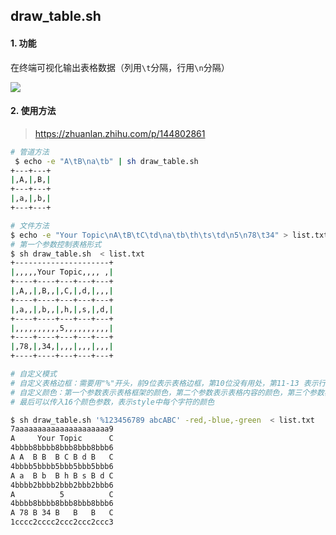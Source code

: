 ## draw_table.sh

#### 1. 功能

在终端可视化输出表格数据（列用`\t`分隔，行用`\n`分隔）

![](https://pic.downk.cc/item/5ed28e2dc2a9a83be514c3a8.jpg)

#### 2. 使用方法

> https://zhuanlan.zhihu.com/p/144802861

```bash
# 管道方法
 $ echo -e "A\tB\na\tb" | sh draw_table.sh
+---+---+
|,A,|,B,|
+---+---+
|,a,|,b,|
+---+---+

# 文件方法
$ echo -e "Your Topic\nA\tB\tC\td\na\tb\th\ts\td\n5\n78\t34" > list.txt
# 第一个参数控制表格形式
$ sh draw_table.sh  < list.txt
+---------------------+
|,,,,,Your Topic,,,, ,|
+----+----+---+---+---+
|,A,,|,B,,|,C,|,d,|,,,|
+----+----+---+---+---+
|,a,,|,b,,|,h,|,s,|,d,|
+----+----+---+---+---+
|,,,,,,,,,,5,,,,,,,,,,|
+----+----+---+---+---+
|,78,|,34,|,,,|,,,|,,,|
+----+----+---+---+---+

# 自定义模式
# 自定义表格边框：需要用"%"开头，前9位表示表格边框，第10位没有用处，第11-13 表示行的上、中、下分隔符，第14-16表示列的左、中、右分隔符
# 自定义颜色：第一个参数表示表格框架的颜色，第二个参数表示表格内容的颜色，第三个参数表示其他颜色
# 最后可以传入16个颜色参数，表示style中每个字符的颜色

$ sh draw_table.sh '%123456789 abcABC' -red,-blue,-green  < list.txt
7aaaaaaaaaaaaaaaaaaaaa9
A     Your Topic      C
4bbbb8bbbb8bbb8bbb8bbb6
A A  B B  B C B d B   C
4bbbb5bbbb5bbb5bbb5bbb6
A a  B b  B h B s B d C
4bbbb2bbbb2bbb2bbb2bbb6
A          5          C
4bbbb8bbbb8bbb8bbb8bbb6
A 78 B 34 B   B   B   C
1cccc2cccc2ccc2ccc2ccc3
```



